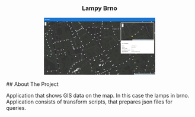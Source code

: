 <p align="center">
  <h3 align="center">Lampy Brno</h3>
</p>

<p align="center">
  <img src="showcase.png" width="300" />
</p>
<!-- ABOUT THE PROJECT -->
## About The Project

Application that shows GIS data on the map. In this case the lamps in brno. Application consists of transform scripts, that prepares json files for queries.

